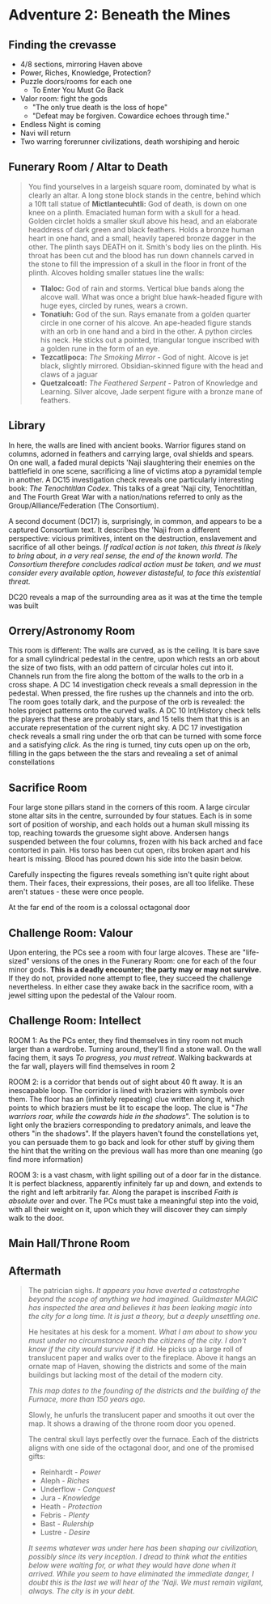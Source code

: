 # Adventure 2: Beneath the Mines

## Finding the crevasse

- 4/8 sections, mirroring Haven above
- Power, Riches, Knowledge, Protection?
- Puzzle doors/rooms for each one
  - To Enter You Must Go Back
- Valor room: fight the gods
  - "The only true death is the loss of hope"
  - "Defeat may be forgiven. Cowardice echoes through time."
- Endless Night is coming
- Navi will return
- Two warring forerunner civilizations, death worshiping and heroic

## Funerary Room / Altar to Death

> You find yourselves in a largeish square room, dominated by what is clearly an altar. A long stone block stands in the centre, behind which a 10ft tall statue of **Mictlantecuhtli:** God of death, is down on one knee on a plinth. Emaciated human form with a skull for a head. Golden circlet holds a smaller skull above his head, and an elaborate headdress of dark green and black feathers. Holds a bronze human heart in one hand, and a small, heavily tapered bronze dagger in the other. The plinth says DEATH on it. Smith's body lies on the plinth. His throat has been cut and the blood has run down channels carved in the stone to fill the impression of a skull in the floor in front of the plinth. Alcoves holding smaller statues line the walls:
>
> - **Tlaloc:** God of rain and storms. Vertical blue bands along the alcove wall. What was once a bright blue hawk-headed figure with huge eyes, circled by runes, wears a crown.
> - **Tonatiuh:** God of the sun. Rays emanate from a golden quarter circle in one corner of his alcove. An ape-headed figure stands with an orb in one hand and a bird in the other. A python circles his neck. He sticks out a pointed, triangular tongue inscribed with a golden rune in the form of an eye.
> - **Tezcatlipoca:** *The Smoking Mirror* - God of night. Alcove is jet black, slightly mirrored. Obsidian-skinned figure with the head and claws of a jaguar 
> - **Quetzalcoatl:** *The Feathered Serpent* - Patron of Knowledge and Learning. Silver alcove, Jade serpent figure with a bronze mane of feathers.

## Library

In here, the walls are lined with ancient books. Warrior figures stand on columns, adorned in feathers and carrying large, oval shields and spears. On one wall, a faded mural depicts 'Naji slaughtering their enemies on the battlefield in one scene, sacrificing a line of victims atop a pyramidal temple in another. A DC15 investigation check reveals one particularly interesting book: *The Tenochtitlan Codex*. This talks of a great 'Naji city, Tenochtitlan, and The Fourth Great War with a nation/nations referred to only as the Group/Alliance/Federation (The Consortium). 

A second document (DC17) is, surprisingly, in common, and appears to be a captured Consortium text. It describes the 'Naji from a different perspective: vicious primitives, intent on the destruction, enslavement and sacrifice of all other beings. *If radical action is not taken, this threat is likely to bring about, in a very real sense, the end of the known world. The Consortium therefore concludes radical action must be taken, and we must consider every available option, however distasteful, to face this existential threat.*

DC20 reveals a map of the surrounding area as it was at the time the temple was built

## Orrery/Astronomy Room

This room is different: The walls are curved, as is the ceiling. It is bare save for a small cylindrical pedestal in the centre, upon which rests an orb about the size of two fists, with an odd pattern of circular holes cut into it. Channels run from the fire along the bottom of the walls to the orb in a cross shape. A DC 14 investigation check reveals a small depression in the pedestal. When pressed, the fire rushes up the channels and into the orb. The room goes totally dark, and the purpose of the orb is revealed: the holes project patterns onto the curved walls. A DC 10 Int/History check tells the players that these are probably stars, and 15 tells them that this is an accurate representation of the current night sky. A DC 17 investigation check reveals a small ring under the orb that can be turned with some force and a satisfying *click*. As the ring is turned, tiny cuts open up on the orb, filling in the gaps between the the stars and revealing a set of animal constellations

## Sacrifice Room

Four large stone pillars stand in the corners of this room. A large circular stone altar sits in the centre, surrounded by four statues. Each is in some sort of position of worship, and each holds out a human skull missing its top, reaching towards the gruesome sight above. Andersen hangs suspended between the four columns, frozen with his back arched and face contorted in pain. His torso has been cut open, ribs broken apart and his heart is missing. Blood has poured down his side into the basin below.

Carefully inspecting the figures reveals something isn't quite right about them. Their faces, their expressions, their poses, are all too lifelike. These aren't statues - these were once people.

At the far end of the room is a colossal octagonal door

## Challenge Room: Valour

Upon entering, the PCs see a room with four large alcoves. These are "life-sized" versions of the ones in the Funerary Room: one for each of the four minor gods. **This is a deadly encounter; the party may or may not survive.** If they do not, provided none attempt to flee, they succeed the challenge nevertheless. In either case they awake back in the sacrifice room, with a jewel sitting upon the pedestal of the Valour room.

## Challenge Room: Intellect

ROOM 1: As the PCs enter, they find themselves in tiny room not much larger than a wardrobe. Turning around, they'll find a stone wall. On the wall facing them, it says *To progress, you must retreat*. Walking backwards at the far wall, players will find themselves in room 2

ROOM 2: is a corridor that bends out of sight about 40 ft away. It is an inescapable loop. The corridor is lined with braziers with symbols over them. The floor has an (infinitely repeating) clue written along it, which points to which braziers must be lit to escape the loop. The clue is "*The warriors roar, while the cowards hide in the shadows*". The solution is to light only the braziers corresponding to predatory animals, and leave the others "in the shadows". If the players haven't found the constellations yet, you can persuade them to go back and look for other stuff by giving them the hint that the writing on the previous wall has more than one meaning (go find more information)

ROOM 3: is a vast chasm, with light spilling out of a door far in the distance. It is perfect blackness, apparently infinitely far up and down, and extends to the right and left arbitrarily far. Along the parapet is inscribed *Faith is absolute* over and over. The PCs must take a meaningful step into the void, with all their weight on it, upon which they will discover they can simply walk to the door.

## Main Hall/Throne Room



## Aftermath

> The patrician sighs. *It appears you have averted a catastrophe beyond the scope of anything we had imagined. Guildmaster MAGIC has inspected the area and believes it has been leaking magic into the city for a long time. It is just a theory, but a deeply unsettling one.*
>
> He hesitates at his desk for a moment. *What I am about to show you must under no circumstance reach the citizens of the city. I don't know if the city would survive if it did.* He picks up a large roll of translucent paper and walks over to the fireplace. Above it hangs an ornate map of Haven, showing the districts and some of the main buildings but lacking most of the detail of the modern city.
>
> *This map dates to the founding of the districts and the building of the Furnace, more than 150 years ago.*
>
> Slowly, he unfurls the translucent paper and smooths it out over the map. It shows a drawing of the throne room door you opened.
>
> The central skull lays perfectly over the furnace. Each of the districts aligns with one side of the octagonal door, and one of the promised gifts:
>
> - Reinhardt - *Power*
> - Aleph - *Riches*
> - Underflow - *Conquest*
> - Jura - *Knowledge*
> - Heath - *Protection*
> - Febris - *Plenty*
> - Bast - *Rulership*
> - Lustre - *Desire*
>
> *It seems whatever was under here has been shaping our civilization, possibly since its very inception. I dread to think what the entities below were waiting for, or what they would have done when it arrived. While you seem to have eliminated the immediate danger, I doubt this is the last we will hear of the 'Naji. We must remain vigilant, always. The city is in your debt.*